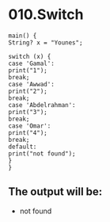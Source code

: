 # 010.Switch

```
main() {
String? x = "Younes";

switch (x) {
case 'Gamal':
print("1");
break;
case 'Awwad':
print("2");
break;
case 'Abdelrahman':
print("3");
break;
case 'Omar':
print("4");
break;
default:
print("not found");
}
}
```


## The output will be:

- not found
